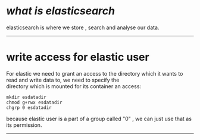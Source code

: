 # *what is elasticsearch*
elasticsearch is where we store , search and analyse our data.

---
# write access for elastic user
For elastic we need to grant an access to the directory which it wants to read and write data to, we need to specify the  
directory which is mounted for its container an access:  
```
mkdir esdatadir
chmod g+rwx esdatadir
chgrp 0 esdatadir
```
because elastic user is a part of a group called "0" , we can just use that as its permission.  

---
